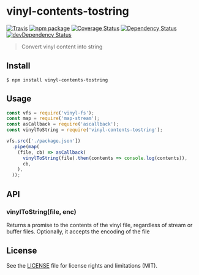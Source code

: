 # vinyl-contents-tostring

[![Travis][build-badge]][build]
[![npm package][npm-badge]][npm]
[![Coverage Status][coveralls-badge]][coveralls]
[![Dependency Status][dependency-status-badge]][dependency-status]
[![devDependency Status][dev-dependency-status-badge]][dev-dependency-status]

> Convert vinyl content into string

## Install

```
$ npm install vinyl-contents-tostring
```


## Usage

```js
const vfs = require('vinyl-fs');
const map = require('map-stream');
const asCallback = require('ascallback');
const vinylToString = require('vinyl-contents-tostring');

vfs.src(['./package.json'])
  .pipe(map(
    (file, cb) => asCallback(
      vinylToString(file).then(contents => console.log(contents)),
      cb,
    ),
  ));
```

## API

### vinylToString(file, enc)

Returns a promise to the contents of the vinyl file, regardless of stream or buffer files. Optionally, it accepts the encoding of the file

## License

See the [LICENSE](LICENSE.md) file for license rights and limitations (MIT).

[build-badge]: https://img.shields.io/travis/dotcore64/vinyl-contents-tostring/master.svg?style=flat-square
[build]: https://travis-ci.org/dotcore64/vinyl-contents-tostring

[npm-badge]: https://img.shields.io/npm/v/vinyl-contents-tostring.svg?style=flat-square
[npm]: https://www.npmjs.org/package/vinyl-contents-tostring

[coveralls-badge]: https://img.shields.io/coveralls/dotcore64/vinyl-contents-tostring/master.svg?style=flat-square
[coveralls]: https://coveralls.io/r/dotcore64/vinyl-contents-tostring

[dependency-status-badge]: https://david-dm.org/dotcore64/vinyl-contents-tostring.svg?style=flat-square
[dependency-status]: https://david-dm.org/dotcore64/vinyl-contents-tostring

[dev-dependency-status-badge]: https://david-dm.org/dotcore64/vinyl-contents-tostring/dev-status.svg?style=flat-square
[dev-dependency-status]: https://david-dm.org/dotcore64/vinyl-contents-tostring#info=devDependencies
